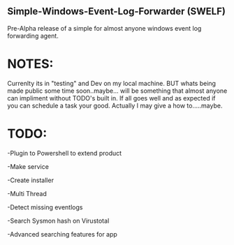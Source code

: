 ## Simple-Windows-Event-Log-Forwarder (SWELF)
Pre-Alpha release of a simple for almost anyone windows event log forwarding agent. 

# NOTES:
Currenlty its in "testing" and Dev on my local machine. BUT whats being made public some time soon..maybe... will be something that almost anyone can impliment without TODO's built in. If all goes well and as expected if you can schedule a task your good. Actually I may give a how to.....maybe.

# TODO:
-Plugin to Powershell to extend product

-Make service

-Create installer

-Multi Thread

-Detect missing eventlogs

-Search Sysmon hash on Virustotal 

-Advanced searching features for app
